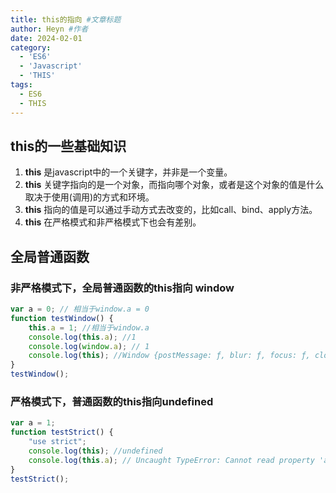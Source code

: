 ```yaml
---
title: this的指向 #文章标题
author: Heyn #作者
date: 2024-02-01
category:
  - 'ES6'
  - 'Javascript'
  - 'THIS'
tags:
  - ES6 
  - THIS
---
```


## this的一些基础知识

1. **this** 是javascript中的一个关键字，并非是一个变量。
2. **this** 关键字指向的是一个对象，而指向哪个对象，或者是这个对象的值是什么取决于使用(调用)的方式和环境。
3. **this** 指向的值是可以通过手动方式去改变的，比如call、bind、apply方法。
4. **this** 在严格模式和非严格模式下也会有差别。

## 全局普通函数

### 非严格模式下，全局普通函数的this指向 **window**

```js
var a = 0; // 相当于window.a = 0
function testWindow() {
    this.a = 1; //相当于window.a 
    console.log(this.a); //1
    console.log(window.a); // 1
    console.log(this); //Window {postMessage: ƒ, blur: ƒ, focus: ƒ, close: ƒ, frames: Window, …}
}
testWindow();
```

### 严格模式下，普通函数的this指向undefined

```js
var a = 1;
function testStrict() {
    "use strict";
    console.log(this); //undefined
    console.log(this.a); // Uncaught TypeError: Cannot read property 'a' of undefined
}
testStrict();
```

